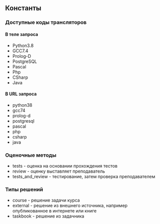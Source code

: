 ## Константы

### Доступные коды трансляторов
#### В теле запроса
- Python3.8  
- GCC7.4   
- Prolog-D
- PostgreSQL
- Pascal 
- Php
- CSharp
- Java

#### В URL запроса
- python38  
- gcc74   
- prolog-d
- postgresql
- pascal
- php
- csharp
- java

### Оценочные методы  
- tests - оценка на основании прохождения тестов
- review - оценку выставляет преподаватель
- tests_and_review - тестирование, затем проверка преподавателем

### Типы решений
- course - решение задачи курса
- external - решение из внешнего источника, например опубликованное в интернете или книге
- taskbook - решение из задачника
